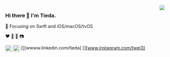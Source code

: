 
<img align="right" src="https://github-readme-stats.vercel.app/api?username=weitieda&show_icons=true&icon_color=CE1D2D&text_color=718096&bg_color=ffffff&hide_title=true" />

### Hi there 👋 I'm Tieda. 

🎯 Focusing on Swift and iOS/macOS/tvOS

♥️ 🎹 🎸 📷

[<img align="left" alt="LinkedIn" width="22px" src="https://cdn.jsdelivr.net/npm/simple-icons@v3/icons/linkedin.svg" />][wwww.linkedin.com/tieda]
[<img align="left" alt="Instagram" width="22px" src="https://cdn.jsdelivr.net/npm/simple-icons@v3/icons/instagram.svg" />][www.instagram.com/twei3]
